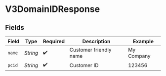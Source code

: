 # V3DomainIDResponse


## Fields

| Field                  | Type                   | Required               | Description            | Example                |
| ---------------------- | ---------------------- | ---------------------- | ---------------------- | ---------------------- |
| `name`                 | *String*               | :heavy_check_mark:     | Customer friendly name | My Company             |
| `pcid`                 | *String*               | :heavy_check_mark:     | Customer ID            | 123456                 |